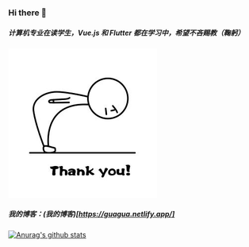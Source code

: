 ### Hi there 👋
##### 计算机专业在读学生，Vue.js 和 Flutter 都在学习中，希望不吝赐教（鞠躬）
![](https://github.com/chloeeee72/chloeeee72/blob/master/jugong.gif_jpg)
##### 我的博客：(我的博客)[https://guagua.netlify.app/]
##### 
[![Anurag's github stats](https://github-readme-stats.vercel.app/api?username=chloeeee72&show_icons=true&theme=tokyonight)](https://github.com/anuraghazra/github-readme-stats)

<!--
**chloeeee72/chloeeee72** is a ✨ _special_ ✨ repository because its `README.md` (this file) appears on your GitHub profile.

Here are some ideas to get you started:

- 🔭 I’m currently working on ...
- 🌱 I’m currently learning ...
- 👯 I’m looking to collaborate on ...
- 🤔 I’m looking for help with ...
- 💬 Ask me about ...
- 📫 How to reach me: ...
- 😄 Pronouns: ...
- ⚡ Fun fact: ...
-->
